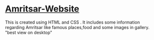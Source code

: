 # <a href="https://gagandhillon013.github.io/Amritsar-Website/">Amritsar-Website</a>
This is created using HTML and CSS . It includes some information regarding  Amritsar like famous places,food and some images in gallery.
"best view on desktop"
